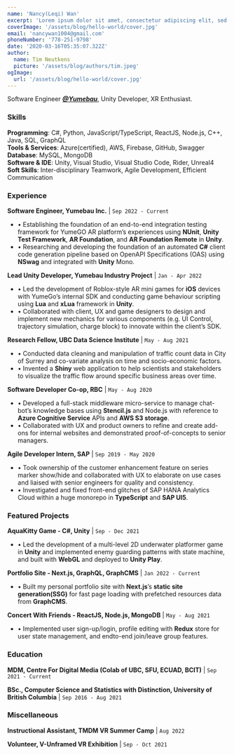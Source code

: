 ```yaml
---
name: 'Nancy(Leqi) Wan'
excerpt: 'Lorem ipsum dolor sit amet, consectetur adipiscing elit, sed do eiusmod tempor incididunt ut labore et dolore magna aliqua. Praesent elementum facilisis leo vel fringilla est ullamcorper eget. At imperdiet dui accumsan sit amet nulla facilities morbi tempus.'
coverImage: '/assets/blog/hello-world/cover.jpg'
email: 'nancywan1004@gmail.com'
phoneNumber: '778-251-9798'
date: '2020-03-16T05:35:07.322Z'
author:
  name: Tim Neutkens
  picture: '/assets/blog/authors/tim.jpeg'
ogImage:
  url: '/assets/blog/hello-world/cover.jpg'
---
```


Software Engineer [___@Yumebau___](https://www.linkedin.com/company/yumebau-inc/), Unity Developer, XR Enthusiast.

### Skills
**Programming**: C#, Python, JavaScript/TypeScript, ReactJS, Node.js, C++, Java, SQL, GraphQL \
**Tools & Services**: Azure(certified), AWS, Firebase, GitHub, Swagger \
**Database**: MySQL, MongoDB \
**Software & IDE**: Unity, Visual Studio, Visual Studio Code, Rider, Unreal4  
**Soft Skills**: Inter-disciplinary Teamwork, Agile Development, Efficient Communication

### Experience
**Software Engineer, Yumebau Inc.** | `Sep 2022 - Current`
* • Establishing the foundation of an end-to-end integration testing framework for YumeGO AR platform’s experiences using **NUnit**, **Unity Test Framework**, **AR Foundation**, and **AR Foundation Remote** in **Unity**.
* • Researching and developing the foundation of an automated **C#** client code generation pipeline based on OpenAPI Specifications (OAS) using **NSwag** and integrated with **Unity** Mono.


**Lead Unity Developer, Yumebau Industry Project** | `Jan - Apr 2022`
* • Led the development of Roblox-style AR mini games for **iOS** devices with YumeGo’s internal SDK and
conducting game behaviour scripting using **Lua** and **xLua** framework in **Unity**.
* • Collaborated with client, UX and game designers to design and implement new mechanics for various
components (e.g. UI Control, trajectory simulation, charge block) to innovate within the client’s SDK.


**Research Fellow, UBC Data Science Institute** | `May - Aug 2021`
* • Conducted data cleaning and manipulation of traffic count data in City of Surrey and co-variate analysis
on time and socio-economic factors.
* • Invented a **Shiny** web application to help scientists and stakeholders to visualize the traffic flow around
specific business areas over time.


**Software Developer Co-op, RBC** | `May - Aug 2020`
* • Developed a full-stack middleware micro-service to manage chat-bot’s knowledge bases using **Stencil.js**
and Node.js with reference to **Azure Cognitive Service** APIs and **AWS S3 storage**.
* • Collaborated with UX and product owners to refine and create add-ons for internal websites and
demonstrated proof-of-concepts to senior managers.


**Agile Developer Intern, SAP** | `Sep 2019 - May 2020`
* • Took ownership of the customer enhancement feature on series marker show/hide and collaborated
with UX to elaborate on use cases and liaised with senior engineers for quality and consistency.
* • Investigated and fixed front-end glitches of SAP HANA Analytics Cloud within a huge monorepo in
**TypeScript** and **SAP UI5**.


### Featured Projects
**AquaKitty Game - C#, Unity** | `Sep - Dec 2021`
- • Led the development of a multi-level 2D underwater platformer game in **Unity** and implemented
enemy guarding patterns with state machine, and built with **WebGL** and deployed to **Unity Play**.


**Portfolio Site - Next.js, GraphQL, GraphCMS** | `Jan 2022 - Current`
- • Built my personal portfolio site with **Next.js**’s **static site generation(SSG)** for fast page loading with
prefetched resources data from **GraphCMS**.


**Concert With Friends - ReactJS, Node.js, MongoDB** | `May - Aug 2021`
- • Implemented user sign-up/login, profile editing with **Redux** store for user state management, and endto-end join/leave group features.


### Education
__MDM, Centre For Digital Media (Colab of UBC, SFU, ECUAD, BCIT)__ | `Sep 2021 - Current`

__BSc., Computer Science and Statistics with Distinction, University of British Columbia__ | `Sep 2016 - Aug 2021`


### Miscellaneous
__Instructional Assistant, TMDM VR Summer Camp__ | `Aug 2022`

__Volunteer, V-Unframed VR Exhibition__ | `Sep - Oct 2021`







